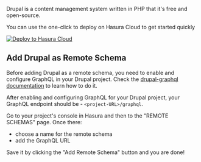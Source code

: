 Drupal is a content management system written in PHP that it's free and open-source.

You can use the one-click to deploy on Hasura Cloud to get started quickly

[![Deploy to Hasura Cloud](https://hasura.io/deploy-button.svg)](https://cloud.hasura.io/deploy?github_repo=https://github.com/hasura/data-hub&hasura_dir=remote-schemas/drupal/hasura)

## Add Drupal as Remote Schema

Before adding Drupal as a remote schema, you need to enable and configure GraphQL in your Drupal project. Check the [drupal-graphql documentation](https://drupal-graphql.gitbook.io/graphql/) to learn how to do it.

After enabling and configuring GraphQL for your Drupal project, your GraphQL endpoint should be - `<project-URL>/graphql`.

Go to your project's console in Hasura and then to the "REMOTE SCHEMAS" page. Once there:

- choose a name for the remote schema
- add the GraphQL URL

Save it by clicking the "Add Remote Schema" button and you are done!

